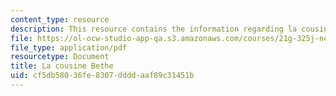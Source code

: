 ```yaml
---
content_type: resource
description: This resource contains the information regarding la cousine bethe.
file: https://ol-ocw-studio-app-qa.s3.amazonaws.com/courses/21g-325j-new-culture-of-gender-queer-france-fall-2011/cf5db58036fe8307ddddaaf89c31451b_MIT21G_325JF11_Balzac.pdf
file_type: application/pdf
resourcetype: Document
title: La cousine Bethe
uid: cf5db580-36fe-8307-dddd-aaf89c31451b
---
```

